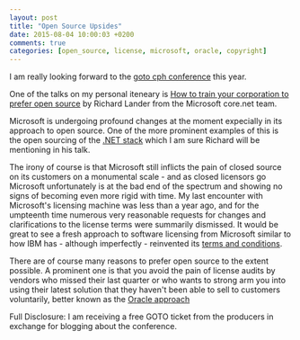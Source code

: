 ```yaml
---
layout: post
title: "Open Source Upsides"
date: 2015-08-04 10:00:03 +0200
comments: true
categories: [open_source, license, microsoft, oracle, copyright]
---
```

I am really looking forward to the [goto cph conference](http://gotocon.com/cph-2015) this year.

One of the talks on my personal iteneary is [How to train your corporation to prefer open source](http://gotocon.com/cph-2015/presentation/How%20to%20train%20your%20corporation%20to%20prefer%20open%20source) by Richard Lander from the Microsoft core.net team.

Microsoft is undergoing profound changes at the moment expecially in its approach to open source. One of the more prominent examples of this is the open sourcing of the [.NET stack](https://github.com/Microsoft/dotnet) which I am sure Richard will be mentioning in his talk.

The irony of course is that Microsoft still inflicts the pain of closed source on its customers on a monumental scale - and as closed licensors go Microsoft unfortunately is at the bad end of the spectrum and showing no signs of becoming even more rigid with time. My last encounter with Microsoft's licensing machine was less than a year ago, and for the umpteenth time numerous very reasonable requests for changes and clarifications to the license terms were summarily dismissed. It would be great to see a fresh approach to software licensing from Microsoft similar to how IBM has - although imperfectly - reinvented its [terms and conditions](http://www-05.ibm.com/support/operations/us/en/documents.html). 

There are of course many reasons to prefer open source to the extent possible. A prominent one is that you avoid the pain of license audits by vendors who missed their last quarter or who wants to strong arm you into using their latest solution that they haven't been able to sell to customers voluntarily, better known as the [Oracle approach](http://fortune.com/2015/07/10/oracle-sales-cloud-hard/)

Full Disclosure:  I am receiving a free GOTO ticket from the producers in exchange for blogging about the conference.
